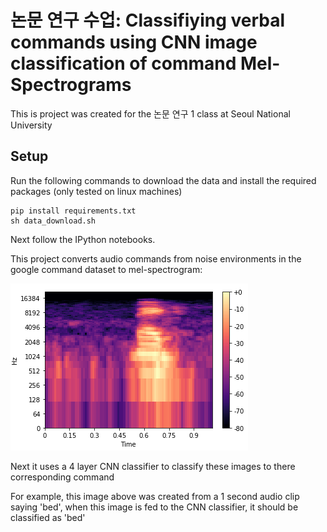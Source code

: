# 논문 연구 수업: Classifiying verbal commands using CNN image classification of command Mel-Spectrograms
This is project was created for the 논문 연구 1 class at Seoul National University

## Setup
Run the following commands to download the data and install the required packages (only tested on linux machines)
```
pip install requirements.txt
sh data_download.sh
``` 

Next follow the IPython notebooks.

This project converts audio commands from noise environments in the google command dataset to mel-spectrogram:

![alt text](./image/spectogram.png "Logo Title ")

Next it uses a 4 layer CNN classifier to classify these images to there corresponding command 

For example, this image above was created from a 1 second audio clip saying 'bed', when this image is fed to 
the CNN classifier, it should be classified as 'bed'